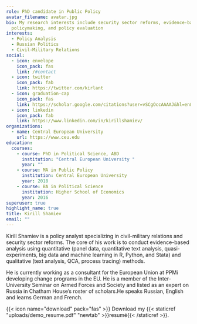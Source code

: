 ```yaml
---
role: PhD candidate in Public Policy
avatar_filename: avatar.jpg
bio: My research interests include security sector reforms, evidence-based
  policymaking, and policy evaluation
interests:
  - Policy Analysis
  - Russian Politics
  - Civil-Military Relations
social:
  - icon: envelope
    icon_pack: fas
    link: /#contact
  - icon: twitter
    icon_pack: fab
    link: https://twitter.com/kirlant
  - icon: graduation-cap
    icon_pack: fas
    link: https://scholar.google.com/citations?user=vSCgOccAAAAJ&hl=en&oi=ao
  - icon: linkedin
    icon_pack: fab
    link: https://www.linkedin.com/in/kirillshamiev/
organizations:
  - name: Central European University
    url: https://www.ceu.edu
education:
  courses:
    - course: PhD in Political Science, ABD
      institution: "Central European University "
      year: ""
    - course: MA in Public Policy
      institution: Central European University
      year: 2018
    - course: BA in Political Science
      institution: Higher School of Economics
      year: 2016
superuser: true
highlight_name: true
title: Kirill Shamiev
email: ""
---
```

Kirill Shamiev is a policy analyst specializing in civil-military relations and security sector reforms. The core of his work is to conduct evidence-based analysis using quantitative (panel data, quantitative text analysis, quasi-experiments, big data and machine learning in R, Python, and Stata) and qualitative (text analysis, QCA, process tracing) methods.

He is currently working as a consultant for the European Union at PPMi developing change programs in the EU. He is a member of the Inter-University Seminar on Armed Forces and Society and listed as an expert on Russia in Chatham House’s roster of scholars.He speaks Russian, English and learns German and French. 

{{< icon name="download" pack="fas" >}} Download my {{< staticref "uploads/demo_resume.pdf" "newtab" >}}resumé{{< /staticref >}}.